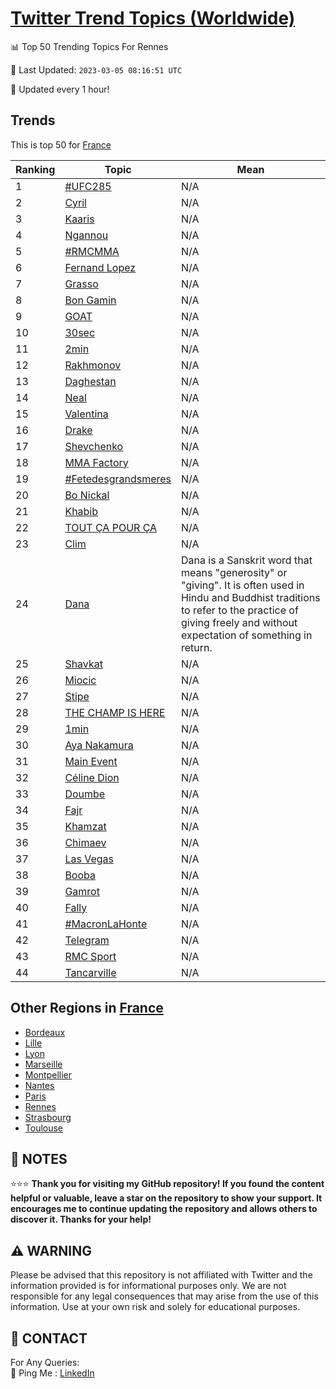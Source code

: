 [Twitter Trend Topics (Worldwide)](https://github.com/ErcinDedeoglu/Twitter-Trend-Topics)
==========


📊 Top 50 Trending Topics For Rennes

📆 Last Updated: `2023-03-05 08:16:51 UTC`

🔧 Updated every 1 hour!


## Trends

This is top 50 for [France](</France>)

| Ranking | Topic | Mean |
| ------- | ------------ | ------------ |
| 1 | [#UFC285](http://twitter.com/search?q=%23UFC285) | N/A |
| 2 | [Cyril](http://twitter.com/search?q=Cyril) | N/A |
| 3 | [Kaaris](http://twitter.com/search?q=Kaaris) | N/A |
| 4 | [Ngannou](http://twitter.com/search?q=Ngannou) | N/A |
| 5 | [#RMCMMA](http://twitter.com/search?q=%23RMCMMA) | N/A |
| 6 | [Fernand Lopez](http://twitter.com/search?q=Fernand+Lopez) | N/A |
| 7 | [Grasso](http://twitter.com/search?q=Grasso) | N/A |
| 8 | [Bon Gamin](http://twitter.com/search?q=Bon+Gamin) | N/A |
| 9 | [GOAT](http://twitter.com/search?q=GOAT) | N/A |
| 10 | [30sec](http://twitter.com/search?q=30sec) | N/A |
| 11 | [2min](http://twitter.com/search?q=2min) | N/A |
| 12 | [Rakhmonov](http://twitter.com/search?q=Rakhmonov) | N/A |
| 13 | [Daghestan](http://twitter.com/search?q=Daghestan) | N/A |
| 14 | [Neal](http://twitter.com/search?q=Neal) | N/A |
| 15 | [Valentina](http://twitter.com/search?q=Valentina) | N/A |
| 16 | [Drake](http://twitter.com/search?q=Drake) | N/A |
| 17 | [Shevchenko](http://twitter.com/search?q=Shevchenko) | N/A |
| 18 | [MMA Factory](http://twitter.com/search?q=MMA+Factory) | N/A |
| 19 | [#Fetedesgrandsmeres](http://twitter.com/search?q=%23Fetedesgrandsmeres) | N/A |
| 20 | [Bo Nickal](http://twitter.com/search?q=Bo+Nickal) | N/A |
| 21 | [Khabib](http://twitter.com/search?q=Khabib) | N/A |
| 22 | [TOUT ÇA POUR ÇA](http://twitter.com/search?q=TOUT+%c3%87A+POUR+%c3%87A) | N/A |
| 23 | [Clim](http://twitter.com/search?q=Clim) | N/A |
| 24 | [Dana](http://twitter.com/search?q=Dana) | Dana is a Sanskrit word that means "generosity" or "giving". It is often used in Hindu and Buddhist traditions to refer to the practice of giving freely and without expectation of something in return. |
| 25 | [Shavkat](http://twitter.com/search?q=Shavkat) | N/A |
| 26 | [Miocic](http://twitter.com/search?q=Miocic) | N/A |
| 27 | [Stipe](http://twitter.com/search?q=Stipe) | N/A |
| 28 | [THE CHAMP IS HERE](http://twitter.com/search?q=THE+CHAMP+IS+HERE) | N/A |
| 29 | [1min](http://twitter.com/search?q=1min) | N/A |
| 30 | [Aya Nakamura](http://twitter.com/search?q=Aya+Nakamura) | N/A |
| 31 | [Main Event](http://twitter.com/search?q=Main+Event) | N/A |
| 32 | [Céline Dion](http://twitter.com/search?q=C%c3%a9line+Dion) | N/A |
| 33 | [Doumbe](http://twitter.com/search?q=Doumbe) | N/A |
| 34 | [Fajr](http://twitter.com/search?q=Fajr) | N/A |
| 35 | [Khamzat](http://twitter.com/search?q=Khamzat) | N/A |
| 36 | [Chimaev](http://twitter.com/search?q=Chimaev) | N/A |
| 37 | [Las Vegas](http://twitter.com/search?q=Las+Vegas) | N/A |
| 38 | [Booba](http://twitter.com/search?q=Booba) | N/A |
| 39 | [Gamrot](http://twitter.com/search?q=Gamrot) | N/A |
| 40 | [Fally](http://twitter.com/search?q=Fally) | N/A |
| 41 | [#MacronLaHonte](http://twitter.com/search?q=%23MacronLaHonte) | N/A |
| 42 | [Telegram](http://twitter.com/search?q=Telegram) | N/A |
| 43 | [RMC Sport](http://twitter.com/search?q=RMC+Sport) | N/A |
| 44 | [Tancarville](http://twitter.com/search?q=Tancarville) | N/A |



## Other Regions in [France](</France>)

* [Bordeaux](</France/Bordeaux.md>)
* [Lille](</France/Lille.md>)
* [Lyon](</France/Lyon.md>)
* [Marseille](</France/Marseille.md>)
* [Montpellier](</France/Montpellier.md>)
* [Nantes](</France/Nantes.md>)
* [Paris](</France/Paris.md>)
* [Rennes](</France/Rennes.md>)
* [Strasbourg](</France/Strasbourg.md>)
* [Toulouse](</France/Toulouse.md>)



## 📝 NOTES

⭐⭐⭐ **Thank you for visiting my GitHub repository! If you found the content helpful or valuable, leave a star on the repository to show your support. It encourages me to continue updating the repository and allows others to discover it. Thanks for your help!**


## ⚠️ WARNING

Please be advised that this repository is not affiliated with Twitter and the information provided is for informational purposes only. We are not responsible for any legal consequences that may arise from the use of this information. Use at your own risk and solely for educational purposes.


## 📨 CONTACT

 For Any Queries:  
            🏓 Ping Me : [LinkedIn](https://www.linkedin.com/in/ercindedeoglu/)
